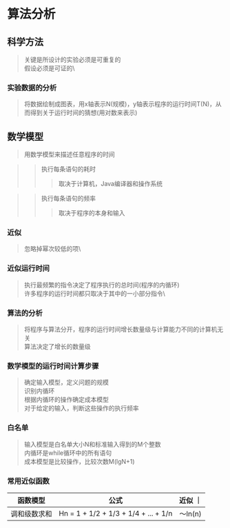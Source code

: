 # 算法分析

## 科学方法
> 关键是所设计的实验必须是可重复的\
> 假设必须是可证的\

### 实验数据的分析
>  将数据绘制成图表，用x轴表示N(规模)，y轴表示程序的运行时间T(N)，从而得到关于运行时间的猜想(用对数来表示)

## 数学模型
> 用数学模型来描述任意程序的时间

>> 执行每条语句的耗时
>>> 取决于计算机，Java编译器和操作系统

>> 执行每条语句的频率
>>> 取决于程序的本身和输入

### 近似
> 忽略掉幂次较低的项\

### 近似运行时间
> 执行最频繁的指令决定了程序执行的总时间(程序的内循环)\
> 许多程序的运行时间都只取决于其中的一小部分指令\

### 算法的分析
> 将程序与算法分开，程序的运行时间增长数量级与计算能力不同的计算机无关\
> 算法决定了增长的数量级

### 数学模型的运行时间计算步骤
> 确定输入模型，定义问题的规模\
> 识别内循环\
> 根据内循环的操作确定成本模型\
> 对于给定的输入，判断这些操作的执行频率

### 白名单
> 输入模型是白名单大小N和标准输入得到的M个整数\
> 内循环是while循环中的所有语句\
> 成本模型是比较操作，比较次数M(lgN+1)
 
### 常用近似函数
| 函数模型 | 公式 | 近似 ｜
| :----: | :----: | :----: |
| 调和级数求和 | Hn = 1 + 1/2 + 1/3 + 1/4 + ... + 1/n | ～ln(n) |







